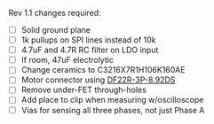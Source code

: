 Rev 1.1 changes required:

- [ ] Solid ground plane
- [ ] 1k pullups on SPI lines instead of 10k
- [ ] 4.7uF and 4.7R RC filter on LDO input
- [ ] If room, 47uF electrolytic
- [ ] Change ceramics to C3216X7R1H106K160AE
- [ ] Motor connector using [DF22R-3P-8.92DS](https://www.digikey.com/en/products/detail/hirose-electric-co-ltd/DF22R-3P-7-92DS-05/1025058)
- [ ] Remove under-FET through-holes
- [ ] Add place to clip when measuring w/oscilloscope
- [ ] Vias for sensing all three phases, not just Phase A
